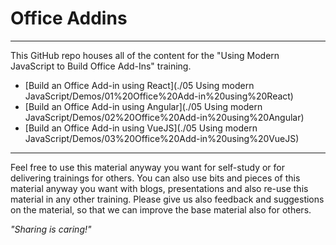 # Office Addins

----------

This GitHub repo houses all of the content for the "Using Modern JavaScript to Build Office Add-Ins" training.


- [Build an Office Add-in using React](./05 Using modern JavaScript/Demos/01%20Office%20Add-in%20using%20React)
- [Build an Office Add-in using Angular](./05 Using modern JavaScript/Demos/02%20Office%20Add-in%20using%20Angular)
- [Build an Office Add-in using VueJS](./05 Using modern JavaScript/Demos/03%20Office%20Add-in%20using%20VueJS)

----------

Feel free to use this material anyway you want for self-study or for delivering trainings for others. You can also use bits and pieces of this material anyway you want with blogs, presentations and also re-use this material in any other training. Please give us also feedback and suggestions on the material, so that we can improve the base material also for others. 

*"Sharing is caring!"*
